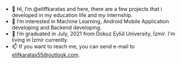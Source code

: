 - 👋 Hi, I’m @eliffkaratas and here, there are a few projects that i developed in my education life and my internship.
- 👀 I’m interested in Machine Learning, Android Mobile Application developing and Backend developing.
- 🌱 I’m graduated in July, 2021 from Dokuz Eylül University, İzmir. I'm living in İzmir currently.
- 📫 If you want to reach me, you can send e-mail to elifkaratas55@outlook.com.

<!---
eliffkaratas/eliffkaratas is a ✨ special ✨ repository because its `README.md` (this file) appears on your GitHub profile.
You can click the Preview link to take a look at your changes.
--->
